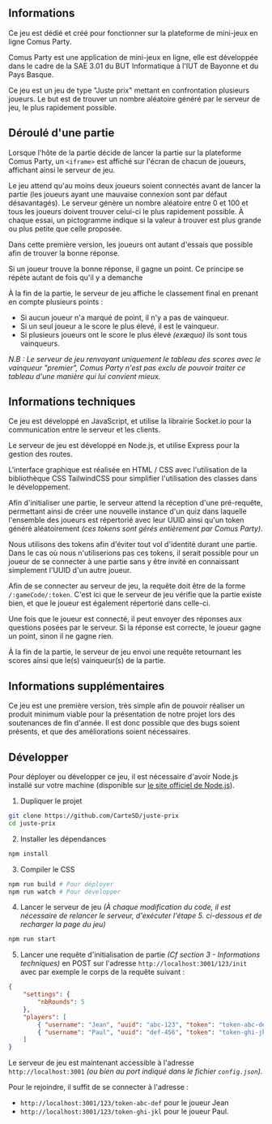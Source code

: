 ## Informations
Ce jeu est dédié et créé pour fonctionner sur la plateforme de mini-jeux en ligne Comus Party.

Comus Party est une application de mini-jeux en ligne, elle est développée dans le cadre de la SAE 3.01 du BUT Informatique à l'IUT de Bayonne et du Pays Basque.

Ce jeu est un jeu de type "Juste prix" mettant en confrontation plusieurs joueurs. Le but est de trouver un nombre aléatoire généré par le serveur de jeu, le plus rapidement possible.

## Déroulé d'une partie
Lorsque l'hôte de la partie décide de lancer la partie sur la plateforme Comus Party, un `<iframe>` est affiché sur l'écran de chacun de joueurs, affichant ainsi le serveur de jeu.

Le jeu attend qu'au moins deux joueurs soient connectés avant de lancer la partie (les joueurs ayant une mauvaise connexion sont par défaut désavantagés). Le serveur génère un nombre aléatoire entre 0 et 100 et tous les joueurs doivent trouver celui-ci le plus rapidement possible. À chaque essai, un pictogramme indique si la valeur à trouver est plus grande ou plus petite que celle proposée.

Dans cette première version, les joueurs ont autant d'essais que possible afin de trouver la bonne réponse.

Si un joueur trouve la bonne réponse, il gagne un point. Ce principe se répète autant de fois qu'il y a demanche

À la fin de la partie, le serveur de jeu affiche le classement final en prenant en compte plusieurs points :
- Si aucun joueur n'a marqué de point, il n'y a pas de vainqueur.
- Si un seul joueur a le score le plus élevé, il est le vainqueur.
- Si plusieurs joueurs ont le score le plus élevé *(exæquo)* ils sont tous vainqueurs.

*N.B : Le serveur de jeu renvoyant uniquement le tableau des scores avec le vainqueur "premier", Comus Party n'est pas exclu de pouvoir traiter ce tableau d'une manière qui lui convient mieux.*

## Informations techniques
Ce jeu est développé en JavaScript, et utilise la librairie Socket.io pour la communication entre le serveur et les clients.

Le serveur de jeu est développé en Node.js, et utilise Express pour la gestion des routes.

L'interface graphique est réalisée en HTML / CSS avec l'utilisation de la bibliothèque CSS TailwindCSS pour simplifier l'utilisation des classes dans le développement.

Afin d'initialiser une partie, le serveur attend la réception d'une pré-requête, permettant ainsi de créer une nouvelle instance d'un quiz dans laquelle l'ensemble des joueurs est répertorié avec leur UUID ainsi qu'un token généré aléatoirement *(ces tokens sont gérés entièrement par Comus Party)*.

Nous utilisons des tokens afin d'éviter tout vol d'identité durant une partie. Dans le cas où nous n'utiliserions pas ces tokens, il serait possible pour un joueur de se connecter à une partie sans y être invité en connaissant simplement l'UUID d'un autre joueur.

Afin de se connecter au serveur de jeu, la requête doit être de la forme `/:gameCode/:token`. C'est ici que le serveur de jeu vérifie que la partie existe bien, et que le joueur est également répertorié dans celle-ci.

Une fois que le joueur est connecté, il peut envoyer des réponses aux questions posées par le serveur. Si la réponse est correcte, le joueur gagne un point, sinon il ne gagne rien.

À la fin de la partie, le serveur de jeu envoi une requête retournant les scores ainsi que le(s) vainqueur(s) de la partie.

## Informations supplémentaires
Ce jeu est une première version, très simple afin de pouvoir réaliser un produit minimum viable pour la présentation de notre projet lors des soutenances de fin d'année. Il est donc possible que des bugs soient présents, et que des améliorations soient nécessaires.

## Développer
Pour déployer ou développer ce jeu, il est nécessaire d'avoir Node.js installé sur votre machine (disponible sur [le site officiel de Node.js](https://nodejs.org/)).

1. Dupliquer le projet
```bash
git clone https://github.com/CarteSD/juste-prix
cd juste-prix
```

2. Installer les dépendances
```bash
npm install
```

3. Compiler le CSS
```bash
npm run build # Pour déployer
npm run watch # Pour développer
```

4. Lancer le serveur de jeu *(À chaque modification du code, il est nécessaire de relancer le serveur, d'exécuter l'étape 5. ci-dessous et de recharger la page du jeu)*
```bash
npm run start
```

5. Lancer une requête d'initialisation de partie *(Cf section 3 - Informations techniques)* en POST sur l'adresse `http://localhost:3001/123/init` avec par exemple le corps de la requête suivant :
```json
{
    "settings": {
        "nbRounds": 5
    },
    "players": [
        { "username": "Jean", "uuid": "abc-123", "token": "token-abc-def" },
        { "username": "Paul", "uuid": "def-456", "token": "token-ghi-jkl" }
    ]
}
```

Le serveur de jeu est maintenant accessible à l'adresse `http://localhost:3001` *(ou bien au port indiqué dans le fichier `config.json`)*.

Pour le rejoindre, il suffit de se connecter à l'adresse :
- `http://localhost:3001/123/token-abc-def` pour le joueur Jean
- `http://localhost:3001/123/token-ghi-jkl` pour le joueur Paul.